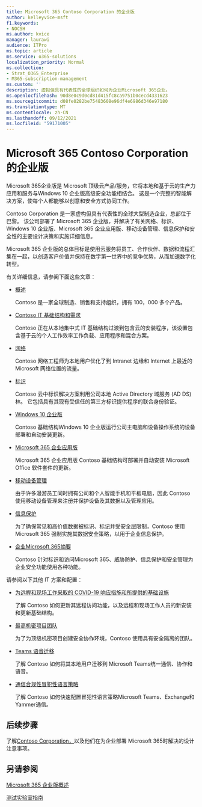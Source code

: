 ```yaml
---
title: Microsoft 365 Contoso Corporation 的企业版
author: kelleyvice-msft
f1.keywords:
- NOCSH
ms.author: kvice
manager: laurawi
audience: ITPro
ms.topic: article
ms.service: o365-solutions
localization_priority: Normal
ms.collection:
- Strat_O365_Enterprise
- M365-subscription-management
ms.custom: ''
description: 虚拟但具有代表性的全球组织如何为企业Microsoft 365企业。
ms.openlocfilehash: 90d8e0c9d0cd81d415fc8ca9751b0cecd4331623
ms.sourcegitcommit: d08fe0282be75483608e96df4e6986d346e97180
ms.translationtype: MT
ms.contentlocale: zh-CN
ms.lasthandoff: 09/12/2021
ms.locfileid: "59171005"
---
```

# <a name="microsoft-365-for-enterprise-for-the-contoso-corporation"></a>Microsoft 365 Contoso Corporation 的企业版

Microsoft 365企业版是 Microsoft 顶级云产品/服务，它将本地和基于云的生产力应用和服务与Windows 10 企业版高级安全功能相结合。 这是一个完整的智能解决方案，使每个人都能够以创意和安全方式协同工作。

Contoso Corporation 是一家虚构但具有代表性的全球大型制造企业，总部位于巴黎。 该公司部署了 Microsoft 365 企业版，并解决了有关网络、标识、Windows 10 企业版、Microsoft 365 企业应用版、移动设备管理、信息保护和安全性的主要设计决策和实施详细信息。

Microsoft 365 企业版的总体目标是使用云服务将员工、合作伙伴、数据和流程汇集在一起，以创造客户价值并保持在数字第一世界中的竞争优势，从而加速数字化转型。

有关详细信息，请参阅下面这些文章：

- [概述](contoso-overview.md)

  Contoso 是一家全球制造、销售和支持组织，拥有 100，000 多个产品。

- [Contoso IT 基础结构和需求](contoso-infra-needs.md)

  Contoso 正在从本地集中式 IT 基础结构过渡到包含云的安装程序，该设置包含基于云的个人工作效率工作负载、应用程序和混合方案。

- [网络](contoso-networking.md)

  Contoso 网络工程师为本地用户优化了到 Intranet 边缘和 Internet 上最近的 Microsoft 网络位置的流量。

- [标识](contoso-identity.md)

  Contoso 云中标识解决方案利用公司本地 Active Directory 域服务 (AD DS) 林。 它包括具有其现有受信任的第三方标识提供程序的联合身份验证。

- [Windows 10 企业版](contoso-win10.md)

  Contoso 基础结构Windows 10 企业版运行公司主电脑和设备操作系统的设备部署和自动安装更新。

- [Microsoft 365 企业应用版](contoso-o365pp.md)

  Microsoft 365 企业应用版 Contoso 基础结构可部署并自动安装 Microsoft Office 软件套件的更新。

- [移动设备管理](contoso-mdm.md)

  由于许多漫游员工同时拥有公司和个人智能手机和平板电脑，因此 Contoso 使用移动设备管理来注册并保护设备及其数据以及管理应用。

- [信息保护](contoso-info-protect.md)

  为了确保常见和高价值数据被标识、标记并受安全层限制，Contoso 使用 Microsoft 365 强制实施其数据安全策略，以用于企业信息保护。

- [企业Microsoft 365摘要](contoso-security-summary.md)

  Contoso 针对标识和访问Microsoft 365、威胁防护、信息保护和安全管理为企业安全功能使用各种功能。

请参阅以下其他 IT 方案和配置：

- [为远程和现场工作采取的 COVID-19 响应措施和所提供的基础设施](../solutions/contoso-remote-onsite-work.md)

  了解 Contoso 如何更新其远程访问功能，以及远程和现场工作人员的新安装和更新基础结构。

- [最高机密项目团队](../solutions/contoso-team-for-top-secret-project.md)

  为了为顶级机密项目创建安全协作环境，Contoso 使用具有安全隔离的团队。

- [Teams 语音迁移](/MicrosoftTeams/voice-case-study-overview)

  了解 Contoso 如何将其本地用户迁移到 Microsoft Teams统一通信、协作和语音。

- [通信合规性冒犯性语言策略](../compliance/communication-compliance-case-study.md)

  了解 Contoso 如何快速配置冒犯性语言策略Microsoft Teams、Exchange和Yammer通信。

## <a name="next-step"></a>后续步骤

了解[Contoso Corporation，](contoso-overview.md)以及他们在为企业部署 Microsoft 365时解决的设计注意事项。


## <a name="see-also"></a>另请参阅

[Microsoft 365 企业版概述](microsoft-365-overview.md)

[测试实验室指南](m365-enterprise-test-lab-guides.md)